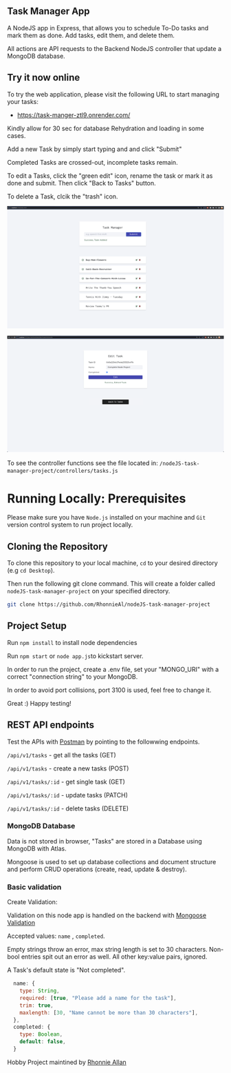 ## Task Manager App

A NodeJS app in Express, that allows you to schedule To-Do tasks and mark them
as done. Add tasks, edit them, and delete them.

All actions are API requests to the Backend NodeJS controller that update a
MongoDB database.

## Try it now online

To try the web application, please visit the following URL to start managing
your tasks:

- https://task-manger-ztl9.onrender.com/

Kindly allow for 30 sec for database Rehydration and loading in some cases.

Add a new Task by simply start typing and and click "Submit"

Completed Tasks are crossed-out, incomplete tasks remain.

To edit a Tasks, click the "green edit" icon, rename the task or mark it as done
and submit. Then click "Back to Tasks" button.

To delete a Task, clcik the "trash" icon.

![NOde-Task-Manager-App](https://github.com/RhonnieAl/nodeJS-task-manager-project/blob/master/screenshots/Screenshot1.png)

![Edit-Feature](https://github.com/RhonnieAl/nodeJS-task-manager-project/blob/master/screenshots/Screenshot2.png)

To see the controller functions see the file located in:
`/nodeJS-task-manager-project/controllers/tasks.js`

# Running Locally: Prerequisites

Please make sure you have `Node.js` installed on your machine and `Git` version
control system to run project locally.

## Cloning the Repository

To clone this repository to your local machine, `cd` to your desired directory
(e.g `cd Desktop`).

Then run the following git clone command. This will create a folder called
`nodeJS-task-manager-project` on your specified directory.

```sh
git clone https://github.com/RhonnieAl/nodeJS-task-manager-project
```

## Project Setup

Run `npm install` to install node dependencies

Run `npm start` or `node app.js`to kickstart server.

In order to run the project, create a .env file, set your "MONGO_URI" with a
correct "connection string" to your MongoDB.

In order to avoid port collisions, port 3100 is used, feel free to change it.

Great :) Happy testing!

## REST API endpoints

Test the APIs with [Postman](https://www.postman.com/product/what-is-postman/)
by pointing to the followwing endpoints.

`/api/v1/tasks` - get all the tasks (GET)

`/api/v1/tasks` - create a new tasks (POST)

`/api/v1/tasks/:id` - get single task (GET)

`/api/v1/tasks/:id` - update tasks (PATCH)

`/api/v1/tasks/:id` - delete tasks (DELETE)

### MongoDB Database

Data is not stored in browser, "Tasks" are stored in a Database using MongoDB
with Atlas.

Mongoose is used to set up database collections and document structure and
perform CRUD operations (create, read, update & destroy).

### Basic validation

Create Validation:

Validation on this node app is handled on the backend with
[Mongoose Validation](https://mongoosejs.com/docs/validation.html)

Accepted values: `name` , `completed`.

Empty strings throw an error, max string length is set to 30 characters.
Non-bool entries spit out an error as well. All other key:value pairs, ignored.

A Task's default state is "Not completed".

```js
  name: {
    type: String,
    required: [true, "Please add a name for the task"],
    trim: true,
    maxlength: [30, "Name cannot be more than 30 characters"],
  },
  completed: {
    type: Boolean,
    default: false,
  }
```

Hobby Project maintined by [Rhonnie Allan](https://github.com/RhonnieAl)
